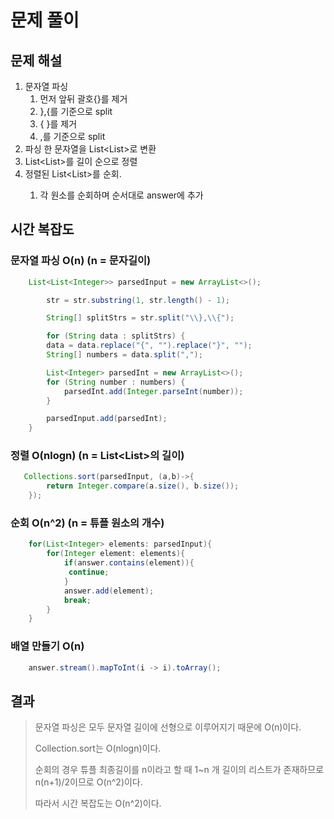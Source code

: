 # 문제 풀이

## 문제 해설
1. 문자열 파싱
   1. 먼저 앞뒤 괄호{}를 제거
   2. },{를 기준으로 split
   3. { }를 제거
   4. ,를 기준으로 split
2. 파싱 한 문자열을 List<List<Integer>>로 변환
3. List<List<Integer>>를 길이 순으로 정렬
4. 정렬된 List<List<Integer>>를 순회.
   1. 각 원소를 순회하며 순서대로 answer에 추가

## 시간 복잡도

### 문자열 파싱 O(n) (n = 문자길이)
```java
    List<List<Integer>> parsedInput = new ArrayList<>();

        str = str.substring(1, str.length() - 1);

        String[] splitStrs = str.split("\\},\\{");

        for (String data : splitStrs) {
        data = data.replace("{", "").replace("}", "");
        String[] numbers = data.split(",");

        List<Integer> parsedInt = new ArrayList<>();
        for (String number : numbers) {
            parsedInt.add(Integer.parseInt(number));
        }

        parsedInput.add(parsedInt);
    }
```

### 정렬 O(nlogn) (n = List<List<Integer>>의 길이)
```java
   Collections.sort(parsedInput, (a,b)->{
        return Integer.compare(a.size(), b.size());
    });
```

### 순회 O(n^2) (n = 튜플 원소의 개수)
```java
    for(List<Integer> elements: parsedInput){
        for(Integer element: elements){
            if(answer.contains(element)){
             continue;
            }
            answer.add(element);
            break;
        }
    }
```

### 배열 만들기 O(n)
```java
    answer.stream().mapToInt(i -> i).toArray();
```


## 결과
> 문자열 파싱은 모두 문자열 길이에 선형으로 이루어지기 때문에 O(n)이다.
>
> Collection.sort는 O(nlogn)이다.
>
> 순회의 경우 튜플 최종길이를 n이라고 할 때 1~n 개 길이의 리스트가 존재하므로 n(n+1)/2이므로 O(n^2)이다.
>
> 따라서 시간 복잡도는 O(n^2)이다.